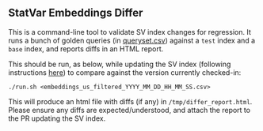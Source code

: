 ## StatVar Embeddings Differ

This is a command-line tool to validate SV index changes for regression.  It
runs a bunch of golden queries (in [queryset.csv](queryset.csv)) against a
`test` index and a `base` index, and reports diffs in an HTML report.

This should be run, as below, while updating the SV index (following
instructions [here](../embeddings)) to compare against the version
currently checked-in:

```
./run.sh <embeddings_us_filtered_YYYY_MM_DD_HH_MM_SS.csv>
```

This will produce an html file with diffs (if any) in `/tmp/differ_report.html`.
Please ensure any diffs are expected/understood, and attach the report to
the PR updating the SV index.